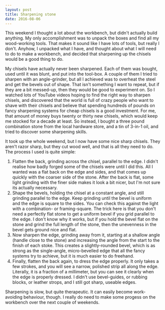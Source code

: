 ```yaml
---
layout: post
title: Sharpening stone
date: 2016-08-06
---
```

This weekend I thought a lot about the workbench, but didn't actually build anything. My
only accomplishment was to unpack the boxes and find all my wood-working tools.  That
makes it sound like I have lots of tools, but really I don't.  Anyhow, I unpacked what I
have, and thought about what I will need to do to make a workbench, and decided that 
sharpening up the chisels would be a good thing to do.

My chisels have actually never been sharpened.  Each of them was bought, used until it was 
blunt, and put into the tool-box.  A couple of them I tried to sharpen with an angle-grinder,
but all I achieved was to overheat the steel and get the bevels out of shape.  That isn't
something I want to repeat, but if they are a bit messed-up, then they would be good to
experiment on.  So I watched lots of YouTube videos hoping to find the right way to sharpen 
chisels, and discovered that the world is full of crazy people who want to shave with their
chisels and believe that spending hundreds of pounds on fancy sharpening systems for cheap
chisels is a good investment.  For me, that amount of money buys twenty or thirty new chisels,
which would keep me stocked for a decade at least.  So instead, I bought a three pound 
combination stone from the local hardware store, and a tin of 3-in-1 oil, and tried to 
discover some sharpening skills.

It took up the whole weekend, but I now have some nice sharp chisels.  They aren't razor 
sharp, but they cut wood well, and that is all they need to do.  The process I used is 
quite simple:

1. Flatten the back, grinding across the chisel, parallel to the edge. I 
didn't realise how badly forged some of the chisels were until I did this.
All I wanted was a flat back on the edge and sides, and that comes up 
quickly with the coarser side of the stone.  After the back is flat, some
light grinding with the finer side makes it look a bit nicer, but I'm not
sure its actually necessary.
2. Shape the bevels, holding the chisel at a constant angle, and still
grinding parallel to the edge.  Keep grinding until the bevel is uniform 
and the edge is square to the sides.  You can check this against the light
with a combination- or framing-square.  The trick here is that you don't 
need a perfectly flat stone to get a uniform bevel if you grid parallel 
to the edge.  I don't know why it works, but if you hold the bevel flat
on the stone and grind the full length of the stone, then the unevenness
in the bevel gets ground nice and flat.
3. Now sharpen the edge, grinding away from it, starting at a shallow
angle (handle close to the stone) and increasing the angle from the start
to the finish of each stoke.  This creates a slightly-rounded bevel, which 
is as strong as the single-angle, micro-bevelled edge that all the fancy 
systems try to achieve, but it is much easier to do freehand.
4. Finally, flatten the back again, to dress the edge properly. It only 
takes a few strokes, and you will see a narrow, polished strip all along 
the edge. Literally, it is a fraction of a millimeter, but you can see it 
clearly when the edge is properly dressed.  I didn't use bevel-guides, or 
rubbing blocks, or leather strops, and I still got sharp, useable edges.

Sharpening is slow, but quite therapeutic. It can easily become work-avoiding
behaviour, though.  I really do need to make some progess on the workbench over 
the next couple of weekends.
